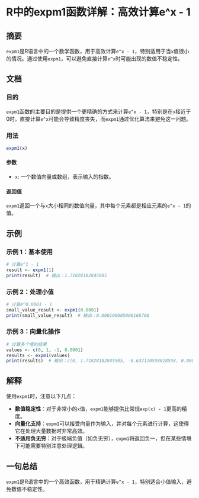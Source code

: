 <!--
Meta Description: # R中的expm1函数详解：高效计算e^x - 1 ## 摘要 `expm1`是R语言中的一个数学函数，用于高效计算`e^x - 1`，特别适用于当`x`值很小的情况。通过使用`expm1`，可以避免直接计算`e^x`时可能出现的数值不稳定性。 ## 文档 ### 目的 `expm1`函数的主要目...
Meta Keywords: expm1, print, 0001, 计算e, result
-->

# R中的expm1函数详解：高效计算e^x - 1

## 摘要
`expm1`是R语言中的一个数学函数，用于高效计算`e^x - 1`，特别适用于当`x`值很小的情况。通过使用`expm1`，可以避免直接计算`e^x`时可能出现的数值不稳定性。

## 文档
### 目的
`expm1`函数的主要目的是提供一个更精确的方式来计算`e^x - 1`，特别是在`x`接近于0时。直接计算`e^x`可能会导致精度丧失，而`expm1`通过优化算法来避免这一问题。

### 用法
```R
expm1(x)
```
#### 参数
- `x`: 一个数值向量或数组，表示输入的指数。

#### 返回值
`expm1`返回一个与`x`大小相同的数值向量，其中每个元素都是相应元素的`e^x - 1`的值。

## 示例
### 示例 1：基本使用
```R
# 计算e^1 - 1
result <- expm1(1)
print(result)  # 输出：1.71828182845905
```

### 示例 2：处理小值
```R
# 计算e^0.0001 - 1
small_value_result <- expm1(0.0001)
print(small_value_result)  # 输出：0.000100005000166708
```

### 示例 3：向量化操作
```R
# 计算多个值的结果
values <- c(0, 1, -1, 0.0001)
results <- expm1(values)
print(results)  # 输出：c(0, 1.71828182845905, -0.632120558828558, 0.000100005000166708)
```

## 解释
使用`expm1`时，注意以下几点：
- **数值稳定性**：对于非常小的`x`值，`expm1`能够提供比常规`exp(x) - 1`更高的精度。
- **向量化支持**：`expm1`可以接受向量作为输入，并对每个元素进行计算，这使得它在处理大量数据时非常高效。
- **不适用负无穷**：对于极端负值（如负无穷），`expm1`将返回负一，但在某些情境下可能需要特别注意处理逻辑。

## 一句总结
`expm1`是R语言中的一个高效函数，用于精确计算`e^x - 1`，特别适合小值输入，避免数值不稳定性。